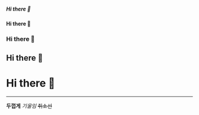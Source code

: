 ##### Hi there 👋
#### Hi there 👋
### Hi there 👋
## Hi there 👋
# Hi there 👋
---

**두껍게**
*기울임*
~~취소선~~
